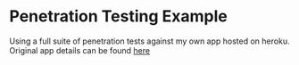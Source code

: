 Penetration Testing Example
===========================

Using a full suite of penetration tests against my own app hosted on heroku. Original app details can be found [here](https://github.com/foxjerem/bookmark-manager)